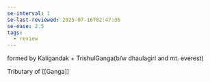 ```yaml
---
se-interval: 1
se-last-reviewed: 2025-07-16T02:47:36
se-ease: 2.5
tags:
  - review
---
```

formed by 
Kaligandak + TrishulGanga(b/w dhaulagiri and mt. everest)

Tributary of [[Ganga]]